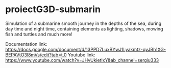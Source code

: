 # proiectG3D-submarin

Simulation of a submarine smooth journey in the depths of the sea, during day time and night time, containing elements as lighting, shadows, mowing fish and turtles and much more!

Documentation link: https://docs.google.com/document/d/13PPD7LuxBYwJ1Lyakmtz-qvJBh1XG-BEPAVtO3l8mVs/edit?tab=t.0
Youtube link: https://www.youtube.com/watch?v=JHvUkietIxY&ab_channel=sergiu333
